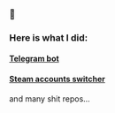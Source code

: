 ### 👋
### Here is what I did:
#### [Telegram bot](https://github.com/0iskak/telegram-random)
#### [Steam accounts switcher](https://github.com/0iskak/steam-account-switcher)
and many shit repos...
